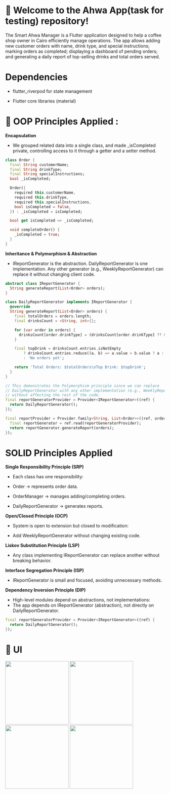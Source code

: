 # 🚀 Welcome to the Ahwa App(task for testing) repository!

The Smart Ahwa Manager is a Flutter application designed to help a coffee shop owner in Cairo efficiently manage operations. The app allows adding new customer orders with name, drink type, and special instructions; marking orders as completed; displaying a dashboard of pending orders; and generating a daily report of top-selling drinks and total orders served.

# Dependencies

* flutter_riverpod for state management

* Flutter core libraries (material)

  
# 🔧 OOP Principles Applied : 

**Encapsulation**

* We grouped related data into a single class, and made _isCompleted private, controlling access to it through a getter and a setter method.


```dart
class Order {
  final String customerName;
  final String drinkType;
  final String specialInstructions;
  bool _isCompleted;

  Order({
    required this.customerName,
    required this.drinkType,
    required this.specialInstructions,
    bool isCompleted = false,
  }) : _isCompleted = isCompleted;

  bool get isCompleted => _isCompleted;

  void completeOrder() {
    _isCompleted = true;
  }
}
```

**Inheritance & Polymorphism & Abstraction**
  
* IReportGenerator is the abstraction. DailyReportGenerator is one implementation. Any other generator (e.g., WeeklyReportGenerator) can replace it without changing client code.


```dart
abstract class IReportGenerator {
  String generateReport(List<Order> orders);
}
```

```dart
class DailyReportGenerator implements IReportGenerator {
  @override
  String generateReport(List<Order> orders) {
    final totalOrders = orders.length;
    final drinksCount = <String, int>{};

    for (var order in orders) {
      drinksCount[order.drinkType] = (drinksCount[order.drinkType] ?? 0) + 1;
    }

    final topDrink = drinksCount.entries.isNotEmpty
        ? drinksCount.entries.reduce((a, b) => a.value > b.value ? a : b).key
        : 'No orders yet';

    return 'Total Orders: $totalOrders\nTop Drink: $topDrink';
  }
}
```
```dart
// This demonstrates the Polymorphism principle since we can replace
// DailyReportGenerator with any other implementation (e.g., WeeklyReportGenerator)
// without affecting the rest of the code.
final reportGeneratorProvider = Provider<IReportGenerator>((ref) {
  return DailyReportGenerator();   
});

final reportProvider = Provider.family<String, List<Order>>((ref, orders) {
  final reportGenerator = ref.read(reportGeneratorProvider);
  return reportGenerator.generateReport(orders);
});
```


# SOLID Principles Applied

**Single Responsibility Principle (SRP)**

* Each class has one responsibility:

* Order → represents order data.

* OrderManager → manages adding/completing orders.

* DailyReportGenerator → generates reports.



**Open/Closed Principle (OCP)**

* System is open to extension but closed to modification:

* Add WeeklyReportGenerator without changing existing code.



**Liskov Substitution Principle (LSP)**

* Any class implementing IReportGenerator can replace another without breaking behavior.



**Interface Segregation Principle (ISP)**

* IReportGenerator is small and focused, avoiding unnecessary methods.



**Dependency Inversion Principle (DIP)**

* High-level modules depend on abstractions, not implementations:
* The app depends on IReportGenerator (abstraction), not directly on DailyReportGenerator.

```dart
final reportGeneratorProvider = Provider<IReportGenerator>((ref) {
  return DailyReportGenerator();   
});
```


# 🎨 UI 

<img src="https://github.com/user-attachments/assets/9e9ddd47-9c97-437b-8c09-110b7dd7f16a" width="200">
<img src="https://github.com/user-attachments/assets/63222b20-24de-44ef-8bd7-258b39a8f723" width="200">
<img src="https://github.com/user-attachments/assets/feeca8f9-a836-4116-a458-91b0a098d753" width="200">
<img src="https://github.com/user-attachments/assets/23d98d8d-38a1-41b6-9e63-5d3903c50a4b" width="200">

